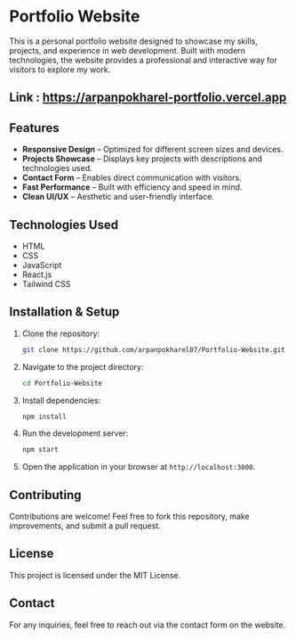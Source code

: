 # Portfolio Website

This is a personal portfolio website designed to showcase my skills, projects, and experience in web development. Built with modern technologies, the website provides a professional and interactive way for visitors to explore my work.

## Link : https://arpanpokharel-portfolio.vercel.app 

## Features

- **Responsive Design** – Optimized for different screen sizes and devices.
- **Projects Showcase** – Displays key projects with descriptions and technologies used.
- **Contact Form** – Enables direct communication with visitors.
- **Fast Performance** – Built with efficiency and speed in mind.
- **Clean UI/UX** – Aesthetic and user-friendly interface.

## Technologies Used

- HTML
- CSS
- JavaScript
- React.js
- Tailwind CSS

## Installation & Setup

1. Clone the repository:
   ```sh
   git clone https://github.com/arpanpokharel07/Portfolio-Website.git
   ```
2. Navigate to the project directory:
   ```sh
   cd Portfolio-Website
   ```
3. Install dependencies:
   ```sh
   npm install
   ```
4. Run the development server:
   ```sh
   npm start
   ```
5. Open the application in your browser at `http://localhost:3000`.

## Contributing

Contributions are welcome! Feel free to fork this repository, make improvements, and submit a pull request.

## License

This project is licensed under the MIT License.

## Contact

For any inquiries, feel free to reach out via the contact form on the website.

